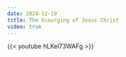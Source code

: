 ```yaml
---
date: 2024-12-19
title: The Scourging of Jesus Christ
video: true
---
```



{{< youtube hLKei73WAFg >}}
